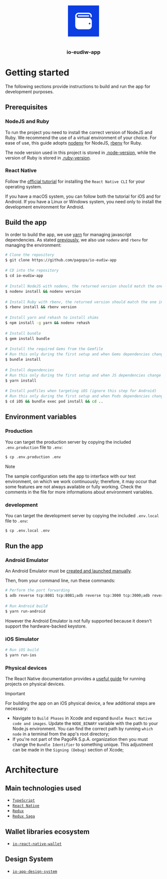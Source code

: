 <p align="center">
  <img src="img/icons/app-icon.png" width="100" style="display: block" /></br>
  <h3 align="center">io-eudiw-app</h3>
</p>

# Getting started

The following sections provide instructions to build and run the app for development purposes.

## Prerequisites

### NodeJS and Ruby

To run the project you need to install the correct version of NodeJS and Ruby.
We recommend the use of a virtual environment of your choice. For ease of use, this guide adopts [nodenv](https://github.com/nodenv/nodenv) for NodeJS, [rbenv](https://github.com/rbenv/rbenv) for Ruby.

The node version used in this project is stored in [.node-version](.node-version),
while the version of Ruby is stored in [.ruby-version](.ruby-version).

### React Native

Follow the [official tutorial](https://reactnative.dev/docs/environment-setup?guide=native) for installing the `React Native CLI` for your operating system.

If you have a macOS system, you can follow both the tutorial for iOS and for Android. If you have a Linux or Windows system, you need only to install the development environment for Android.

## Build the app

In order to build the app, we use [yarn](https://yarnpkg.com/) for managing javascript dependencies.
As stated [previously](#nodejs-and-ruby), we also use `nodenv` and `rbenv` for managing the environment:

```bash
# Clone the repository
$ git clone https://github.com/pagopa/io-eudiw-app

# CD into the repository
$ cd io-eudiw-app

# Install NodeJS with nodenv, the returned version should match the one in the .node-version file
$ nodenv install && nodenv version

# Install Ruby with rbenv, the returned version should match the one in the .ruby-version file
$ rbenv install && rbenv version

# Install yarn and rehash to install shims
$ npm install -g yarn && nodenv rehash

# Install bundle
$ gem install bundle

# Install the required Gems from the Gemfile
# Run this only during the first setup and when Gems dependencies change
$ bundle install

# Install dependencies
# Run this only during the first setup and when JS dependencies change
$ yarn install

# Install podfiles when targeting iOS (ignore this step for Android)
# Run this only during the first setup and when Pods dependencies change
$ cd iOS && bundle exec pod install && cd ..
```

## Environment variables

### Production

You can target the production server by copying the included `.env.production` file to `.env`:

```bash
$ cp .env.production .env
```

> [!NOTE]
> The sample configuration sets the app to interface with our test environment, on which we work continuously; therefore, it may occur that some features are not always available or fully working. Check the comments in the file for more informations about environment variables.

### development

You can target the development server by copying the included `.env.local` file to `.env`:

```bash
$ cp .env.local .env
```

## Run the app

### Android Emulator

An Android Emulator must be [created and launched manually](https://developer.android.com/studio/run/managing-avds).

Then, from your command line, run these commands:

```bash
# Perform the port forwarding
$ adb reverse tcp:8081 tcp:8081;adb reverse tcp:3000 tcp:3000;adb reverse tcp:9090 tcp:9090

# Run Android build
$ yarn run-android
```

However the Android Emulator is not fully supported because it doesn't support the hardware-backed keystore.

### iOS Simulator

```bash
# Run iOS build
$ yarn run-ios
```

### Physical devices

The React Native documentation provides a [useful guide](https://reactnative.dev/docs/running-on-device) for running projects on physical devices.

> [!IMPORTANT]  
> For building the app on an iOS physical device, a few additional steps are necessary:
>
> - Navigate to `Build Phases` in Xcode and expand `Bundle React Native code and images`. Update the `NODE_BINARY` variable with the path to your Node.js environment. You can find the correct path by running `which node` in a terminal from the app's root directory;
> - If you're not part of the PagoPA S.p.A. organization then you must change the `Bundle Identifier` to something unique. This adjustment can be made in the `Signing (Debug)`
>   section of Xcode;

# Architecture

## Main technologies used

- [`TypeScript`](https://www.typescriptlang.org/)
- [`React Native`](https://facebook.github.io/react-native)
- [`Redux`](http://redux.js.org/)
- [`Redux Saga`](https://redux-saga.js.org/)

## Wallet libraries ecosystem

- [`io-react-native-wallet`](https://github.com/pagopa/io-react-native-wallet)

## Design System

- [`io-app-design-system`](https://github.com/pagopa/io-app-design-system/)
